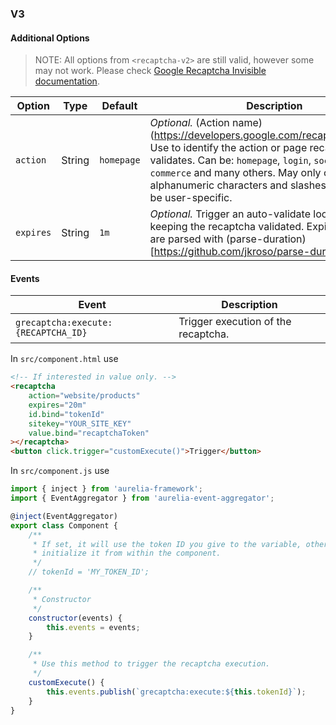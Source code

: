 ### V3

#### Additional Options

> NOTE: All options from `<recaptcha-v2>` are still valid, however some may not work. Please check [Google Recaptcha Invisible documentation](https://developers.google.com/recaptcha/docs/invisible).

| Option | Type | Default | Description |
|---|---|---|---|
| `action` | String | `homepage` | _Optional._ (Action name)(https://developers.google.com/recaptcha/docs/v3). Use to identify the action or page recaptcha validates. Can be: `homepage`, `login`, `social`, `e-commerce` and many others. May only contain alphanumeric characters and slashes, and must not be user-specific.  |
| `expires` | String  | `1m` | _Optional._ Trigger an auto-validate loop interval, keeping the recaptcha validated. Expiration values are parsed with (parse-duration)[https://github.com/jkroso/parse-duration] |

#### Events

| Event | Description |
|---|---|
| `grecaptcha:execute:{RECAPTCHA_ID}` | Trigger execution of the recaptcha. |


In `src/component.html` use

```html
<!-- If interested in value only. -->
<recaptcha
    action="website/products"
    expires="20m"
    id.bind="tokenId"
    sitekey="YOUR_SITE_KEY"
    value.bind="recaptchaToken"
></recaptcha>
<button click.trigger="customExecute()">Trigger</button>
```

In `src/component.js` use

```javascript
import { inject } from 'aurelia-framework';
import { EventAggregator } from 'aurelia-event-aggregator';

@inject(EventAggregator)
export class Component {
    /**
     * If set, it will use the token ID you give to the variable, otherwise it will 
     * initialize it from within the component.
     */
    // tokenId = 'MY_TOKEN_ID';

    /**
     * Constructor
     */
    constructor(events) {
        this.events = events;
    }

    /**
     * Use this method to trigger the recaptcha execution.
     */
    customExecute() {
        this.events.publish(`grecaptcha:execute:${this.tokenId}`);
    }
}
```